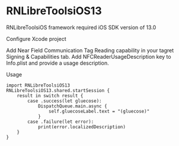 # RNLibreToolsiOS13

RNLibreToolsiOS framework required iOS SDK version of 13.0

Configure Xcode project

Add Near Field Communication Tag Reading capability in your tagret Signing & Capabilities tab.
Add NFCReaderUsageDescription key to Info.plist and provide a usage description.

Usage
```
import RNLibreToolsiOS13
RNLibreToolsiOS13.shared.startSession { 
    result in switch result { 
        case .success(let gluecose): 
            DispatchQueue.main.async {
                self.gluecoseLabel.text = "(gluecose)"
            }
        case .failure(let error):
            print(error.localizedDescription)
    } 
}
```
